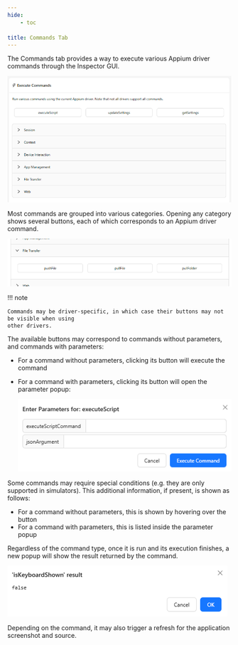 ```yaml
---
hide:
    - toc

title: Commands Tab
---
```


The Commands tab provides a way to execute various Appium driver commands through the Inspector GUI.

![Commands Tab](./assets/images/commands/commands-tab.png)

Most commands are grouped into various categories. Opening any category shows several buttons, each
of which corresponds to an Appium driver command.

![Opened Commands Category](./assets/images/commands/opened-category.png)

!!! note

    Commands may be driver-specific, in which case their buttons may not be visible when using
    other drivers.

The available buttons may correspond to commands without parameters, and commands with parameters:

- For a command without parameters, clicking its button will execute the command
- For a command with parameters, clicking its button will open the parameter popup:

    ![Command Parameters](./assets/images/commands/command-params.png)

Some commands may require special conditions (e.g. they are only supported in simulators). This
additional information, if present, is shown as follows:

- For a command without parameters, this is shown by hovering over the button
- For a command with parameters, this is listed inside the parameter popup

Regardless of the command type, once it is run and its execution finishes, a new popup will show the
result returned by the command.

![Command Result](./assets/images/commands/command-result.png)

Depending on the command, it may also trigger a refresh for the application screenshot and source.
